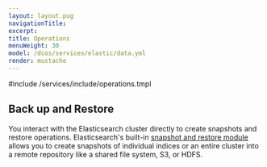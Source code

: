 ```yaml
---
layout: layout.pug
navigationTitle:
excerpt:
title: Operations
menuWeight: 30
model: /dcos/services/elastic/data.yml
render: mustache
---
```


#include /services/include/operations.tmpl

## Back up and Restore

You interact with the Elasticsearch cluster directly to create snapshots and restore operations. Elasticsearch's built-in [snapshot and restore module](https://www.elastic.co/guide/en/elasticsearch/reference/current/modules-snapshots.html) allows you to create snapshots of individual indices or an entire cluster into a remote repository like a shared file system, S3, or HDFS.
